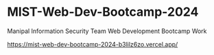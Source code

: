 # MIST-Web-Dev-Bootcamp-2024
Manipal Information Security Team Web Development Bootcamp Work

https://mist-web-dev-bootcamp-2024-b3lilz6zo.vercel.app/